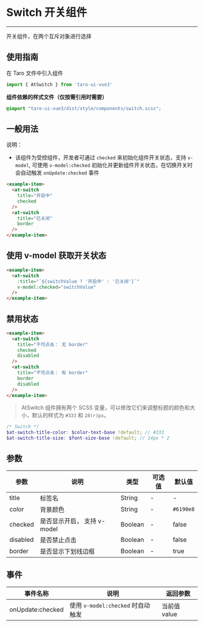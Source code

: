 # Switch 开关组件

---
开关组件，在两个互斥对象进行选择

## 使用指南

在 Taro 文件中引入组件

```typescript
import { AtSwitch } from 'taro-ui-vue3'
```

**组件依赖的样式文件（仅按需引用时需要）**

```scss
@import "taro-ui-vue3/dist/style/components/switch.scss";
```

## 一般用法

说明：

* 该组件为受控组件，开发者可通过 `checked` 来初始化组件开关状态，支持 `v-model`, 可使用 `v-model:checked` 初始化并更新组件开关状态，在切换开关时会自动触发 `onUpdate:checked` 事件


```html
<example-item>
  <at-switch
    title="开启中"
    checked
  />
  <at-switch
    title="已关闭"
    border
  />
</example-item>

```

## 使用 v-model 获取开关状态

```html
<example-item>
  <at-switch
    :title="`${switchValue ? '开启中' : '已关闭'}`"
    v-model:checked="switchValue"
  />
</example-item>
```


## 禁用状态
```html
<example-item>
  <at-switch
    title="不可点击： 无 border"
    checked
    disabled
  />
  <at-switch
    title="不可点击： 有 border"
    border
    disabled
  />
</example-item>
```


> AtSwitch 组件拥有两个 SCSS 变量，可以修改它们来调整标题的颜色和大小，默认的样式为 `#333` 和 `28(r)px`。

```scss
/* Switch */
$at-switch-title-color: $color-text-base !default; // #333
$at-switch-title-size: $font-size-base !default; // 14px * 2
```

## 参数

| 参数   | 说明      | 类型    | 可选值        | 默认值   |
| ---------- | ------ | ------- | ------- | -------- |
| title | 标签名 | String  | - | - |
| color | 背景颜色  | String  | - | `#6190e8` |
| checked     | 是否显示开启， 支持 v-model  | Boolean | - | false |
| disabled     | 是否禁止点击  | Boolean | - | false |
| border     | 是否显示下划线边框  | Boolean | - | true |

## 事件

| 事件名称 | 说明          | 返回参数  |
|---------- |-------------- |---------- |
| onUpdate:checked | 使用 `v-model:checked` 时自动触发 | 当前值 value  |
